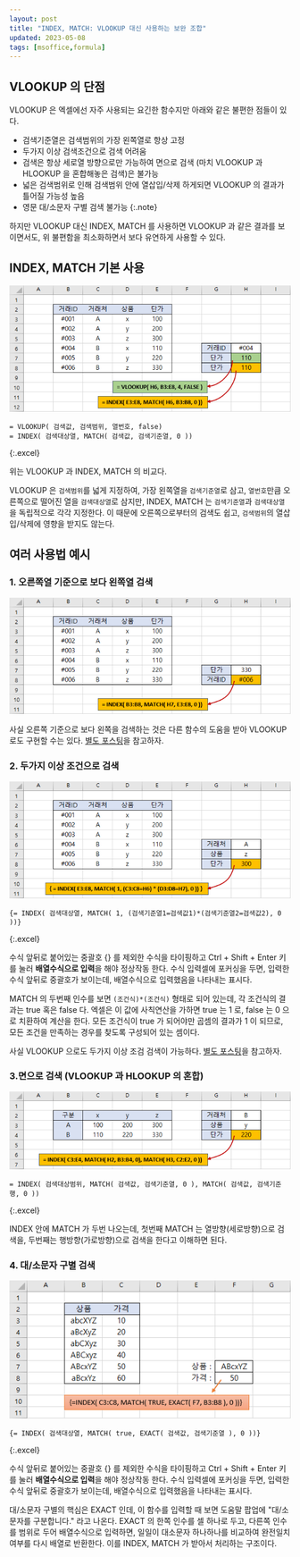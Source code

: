 ```yaml
---
layout: post
title: "INDEX, MATCH: VLOOKUP 대신 사용하는 보완 조합"
updated: 2023-05-08
tags: [msoffice,formula]
---
```


## VLOOKUP 의 단점

VLOOKUP 은 엑셀에선 자주 사용되는 요긴한 함수지만 아래와 같은 불편한 점들이 있다.

- 검색기준열은 검색범위의 가장 왼쪽열로 항상 고정
- 두가지 이상 검색조건으로 검색 어려움
- 검색은 항상 세로열 방향으로만 가능하여 면으로 검색 (마치 VLOOKUP 과 HLOOKUP 을 혼합해놓은 검색)은 불가능
- 넓은 검색범위로 인해 검색범위 안에 열삽입/삭제 하게되면 VLOOKUP 의 결과가 틀어질 가능성 높음
- 영문 대/소문자 구별 검색 불가능
{:.note}

하지만 VLOOKUP 대신 INDEX, MATCH 를 사용하면 VLOOKUP 과 같은 결과를 보이면서도, 위 불편함을 최소화하면서 보다 유연하게 사용할 수 있다.

## INDEX, MATCH 기본 사용

![그림00](/img/msoffice/formula/formula-2410-00.png)

```excel
= VLOOKUP( 검색값, 검색범위, 열번호, false)
= INDEX( 검색대상열, MATCH( 검색값, 검색기준열, 0 ))
```
{:.excel}

위는 VLOOKUP 과 INDEX, MATCH 의 비교다.

VLOOKUP 은 `검색범위`를 넓게 지정하여, 가장 왼쪽열을 `검색기준열`로 삼고, `열번호`만큼 오른쪽으로 떨어진 열을 `검색대상열`로 삼지만, INDEX, MATCH 는 `검색기준열`과 `검색대상열`을 독립적으로 각각 지정한다. 이 때문에 오른쪽으로부터의 검색도 쉽고, `검색범위`의 열삽입/삭제에 영향을 받지도 않는다.

## 여러 사용법 예시

### 1. 오른쪽열 기준으로 보다 왼쪽열 검색

![그림01](/img/msoffice/formula/formula-2410-01.png)

사실 오른쪽 기준으로 보다 왼쪽을 검색하는 것은 다른 함수의 도움을 받아 VLOOKUP 로도 구현할 수는 있다. [별도 포스팅](/post/excel-formula-vlookup-from-right-to-left)을 참고하자.

### 2. 두가지 이상 조건으로 검색

![그림02](/img/msoffice/formula/formula-2410-02.png)

```excel
{= INDEX( 검색대상열, MATCH( 1, (검색기준열1=검색값1)*(검색기준열2=검색값2), 0 ))}
```
{:.excel}

수식 앞뒤로 붙어있는 중괄호 {} 를 제외한 수식을 타이핑하고 Ctrl + Shift + Enter 키를 눌러 **배열수식으로 입력**을 해야 정상작동 한다. 수식 입력셀에 포커싱을 두면, 입력한 수식 앞뒤로 중괄호가 보이는데, 배열수식으로 입력했음을 나타내는 표시다.

MATCH 의 두번째 인수를 보면 `(조건식)*(조건식)` 형태로 되어 있는데, 각 조건식의 결과는 true 혹은 false 다. 엑셀은 이 값에 사칙연산을 가하면 true 는 1 로, false 는 0 으로 치환하여 계산을 한다. 모든 조건식이 true 가 되어야만 곱셈의 결과가 1 이 되므로, 모든 조건을 만족하는 경우를 찾도록 구성되어 있는 셈이다.

사실 VLOOKUP 으로도 두가지 이상 조검 검색이 가능하다. [별도 포스팅](/post/excel-formula-multiple-criteria-vlookup)을 참고하자.

### 3.면으로 검색 (VLOOKUP 과 HLOOKUP 의 혼합)

![그림03](/img/msoffice/formula/formula-2410-03.png)

```excel
= INDEX( 검색대상범위, MATCH( 검색값, 검색기준열, 0 ), MATCH( 검색값, 검색기준행, 0 ))
```
{:.excel}

INDEX 안에 MATCH 가 두번 나오는데, 첫번째 MATCH 는 열방향(세로방향)으로 검색을, 두번째는 행방향(가로방향)으로 검색을 한다고 이해하면 된다.

### 4. 대/소문자 구별 검색

![그림04](/img/msoffice/formula/formula-2410-04.png)

```excel
{= INDEX( 검색대상열, MATCH( true, EXACT( 검색값, 검색기준열 ), 0 ))}
```
{:.excel}

수식 앞뒤로 붙어있는 중괄호 {} 를 제외한 수식을 타이핑하고 Ctrl + Shift + Enter 키를 눌러 **배열수식으로 입력**을 해야 정상작동 한다. 수식 입력셀에 포커싱을 두면, 입력한 수식 앞뒤로 중괄호가 보이는데, 배열수식으로 입력했음을 나타내는 표시다.

대/소문자 구별의 핵심은 EXACT 인데, 이 함수를 입력할 때 보면 도움말 팝업에 "대/소문자를 구분합니다." 라고 나온다. EXACT 의 한쪽 인수를 셀 하나로 두고, 다른쪽 인수를 범위로 두어 배열수식으로 입력하면, 일일이 대소문자 하나하나를 비교하여 완전일치 여부를 다시 배열로 반환한다. 이를 INDEX, MATCH 가 받아서 처리하는 구조이다.